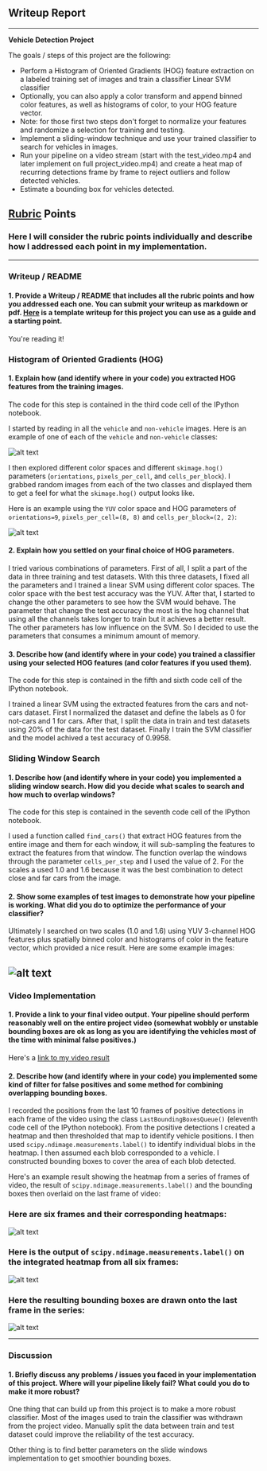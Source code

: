 ## Writeup Report

---

**Vehicle Detection Project**

The goals / steps of this project are the following:

* Perform a Histogram of Oriented Gradients (HOG) feature extraction on a labeled training set of images and train a classifier Linear SVM classifier
* Optionally, you can also apply a color transform and append binned color features, as well as histograms of color, to your HOG feature vector. 
* Note: for those first two steps don't forget to normalize your features and randomize a selection for training and testing.
* Implement a sliding-window technique and use your trained classifier to search for vehicles in images.
* Run your pipeline on a video stream (start with the test_video.mp4 and later implement on full project_video.mp4) and create a heat map of recurring detections frame by frame to reject outliers and follow detected vehicles.
* Estimate a bounding box for vehicles detected.

[//]: # (Image References)
[image1]: ./output_images/car_not_car.png
[image2]: ./output_images/HOG_example.png
[image4]: ./output_images/sliding_window.png
[image5]: ./output_images/bboxes_and_heat.png
[image6]: ./output_images/labels_map.png
[image7]: ./output_images/output_bboxes.png
[video1]: ./project_video_output.mp4

## [Rubric](https://review.udacity.com/#!/rubrics/513/view) Points
### Here I will consider the rubric points individually and describe how I addressed each point in my implementation.  

---
### Writeup / README

#### 1. Provide a Writeup / README that includes all the rubric points and how you addressed each one.  You can submit your writeup as markdown or pdf.  [Here](https://github.com/udacity/CarND-Vehicle-Detection/blob/master/writeup_template.md) is a template writeup for this project you can use as a guide and a starting point.  

You're reading it!

### Histogram of Oriented Gradients (HOG)

#### 1. Explain how (and identify where in your code) you extracted HOG features from the training images.

The code for this step is contained in the third code cell of the IPython notebook.  

I started by reading in all the `vehicle` and `non-vehicle` images.  Here is an example of one of each of the `vehicle` and `non-vehicle` classes:

![alt text][image1]

I then explored different color spaces and different `skimage.hog()` parameters (`orientations`, `pixels_per_cell`, and `cells_per_block`).  I grabbed random images from each of the two classes and displayed them to get a feel for what the `skimage.hog()` output looks like.

Here is an example using the `YUV` color space and HOG parameters of `orientations=9`, `pixels_per_cell=(8, 8)` and `cells_per_block=(2, 2)`:

![alt text][image2]

#### 2. Explain how you settled on your final choice of HOG parameters.

I tried various combinations of parameters. First of all, I split a part of the data in three training and test datasets. With this three datasets, I fixed all the parameters and I trained a linear SVM using different color spaces. The color space with the best test accuracy was the YUV. After that, I started to change the other parameters to see how the SVM would behave. The parameter that change the test accuracy the most is the hog channel that using all the channels takes longer to train but it achieves a better result. The other parameters has low influence on the SVM. So I decided to use the parameters that consumes a minimum amount of memory.

#### 3. Describe how (and identify where in your code) you trained a classifier using your selected HOG features (and color features if you used them).

The code for this step is contained in the fifth and sixth code cell of the IPython notebook.

I trained a linear SVM using the extracted features from the cars and not-cars dataset. First I normalized the dataset and define the labels as 0 for not-cars and 1 for cars. After that, I split the data in train and test datasets using 20% of the data for the test dataset. Finally I train the SVM classifier and the model achived a test accuracy of 0.9958.

### Sliding Window Search

#### 1. Describe how (and identify where in your code) you implemented a sliding window search.  How did you decide what scales to search and how much to overlap windows?

The code for this step is contained in the seventh code cell of the IPython notebook. 

I used a function called `find_cars()` that extract HOG features from the entire image and them for each window, it will sub-sampling the features to extract the features from that window. The function overlap the windows through the parameter `cells_per_step` and I used the value of 2. For the scales a used 1.0 and 1.6 because it was the best combination to detect close and far cars from the image.

#### 2. Show some examples of test images to demonstrate how your pipeline is working.  What did you do to optimize the performance of your classifier?

Ultimately I searched on two scales (1.0 and 1.6) using YUV 3-channel HOG features plus spatially binned color and histograms of color in the feature vector, which provided a nice result.  Here are some example images:

![alt text][image4]
---

### Video Implementation

#### 1. Provide a link to your final video output.  Your pipeline should perform reasonably well on the entire project video (somewhat wobbly or unstable bounding boxes are ok as long as you are identifying the vehicles most of the time with minimal false positives.)
Here's a [link to my video result](./project_video_output.mp4)


#### 2. Describe how (and identify where in your code) you implemented some kind of filter for false positives and some method for combining overlapping bounding boxes.

I recorded the positions from the last 10 frames of positive detections in each frame of the video using the class `LastBoundingBoxesQueue()` (eleventh code cell of the IPython notebook). From the positive detections I created a heatmap and then thresholded that map to identify vehicle positions.  I then used `scipy.ndimage.measurements.label()` to identify individual blobs in the heatmap.  I then assumed each blob corresponded to a vehicle.  I constructed bounding boxes to cover the area of each blob detected.  

Here's an example result showing the heatmap from a series of frames of video, the result of `scipy.ndimage.measurements.label()` and the bounding boxes then overlaid on the last frame of video:

### Here are six frames and their corresponding heatmaps:

![alt text][image5]

### Here is the output of `scipy.ndimage.measurements.label()` on the integrated heatmap from all six frames:
![alt text][image6]

### Here the resulting bounding boxes are drawn onto the last frame in the series:
![alt text][image7]

---

### Discussion

#### 1. Briefly discuss any problems / issues you faced in your implementation of this project.  Where will your pipeline likely fail?  What could you do to make it more robust?

One thing that can build up from this project is to make a more robust classifier. Most of the images used to train the classifier was withdrawn from the project video. Manually split the data between train and test dataset could improve the reliability of the test accuracy.

Other thing is to find better parameters on the slide windows implementation to get smoothier bounding boxes.

